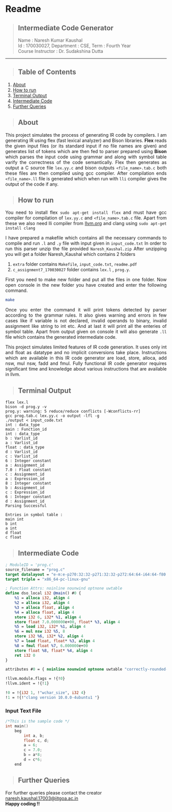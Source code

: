 # **Readme**
>## **Intermediate Code Generator**
> Name : Naresh Kumar Kaushal  
> Id : 170030027, Department : CSE, Term : Fourth Year  
> Course Instructor : Dr. Sudakshina Dutta
***

>## Table of Contents
1. [About](#about)
2. [How to run](#how-to-run)
3. [Terminal Output](#terminal-output)
4. [Intermediate Code](#intermediate-code)
5. [Further Queries](#further-queries)

>## About  
<div style="text-align: justify">

This project simulates the process of generating IR code by compilers. I am generating IR using flex (fast lexical analyzer) and Bison libraries. **Flex** reads the given input files (or its standard input if no file names are given) and generates list of tokens which are then fed to parser prepared using **Bison** which parses the input code using grammar and along with symbol table varify the correctness of the code semantically. Flex then generates as output a C source file `lex.yy.c` and bison outputs `<file_name>.tab.c` both these files are then compiled using gcc compiler. After compilation ends `<file_name>.ll` file is generated which when run with `lli` compiler gives the output of the code if any.

</div>

>## How to run
<div style="text-align: justify">

You need to install flex `sudo apt-get install flex` and must have gcc compiler for compilation of `lex.yy.c` and `<file_name>.tab.c` file. Apart from these we also need lli compiler from [llvm.org](https://releases.llvm.org/) and clang using `sudo apt-get install clang`

I have prepared a makefile which contains all the necessary commands to compile and run `.l` and `.y` file with input given in `input_code.txt` In order to run this parser unzip the file provided `Naresh_Kaushal.zip` After unzipping you will get a folder Naresh_Kaushal which contains 2 folders  
1. `extra` folder contains `Makefile`, `input_code.txt`, `readme.pdf`  
2. `c_assignment7_170030027` folder contains `lex.l` , `prog.y`.   

First you need to make new folder and put all the files in one folder. Now open console in the new folder you have created and enter the following command.

</div>

```bash
make
```  
<div style="text-align: justify">  

Once you enter the command it will print tokens detected by parser according to the grammar rules. It also gives warning and errors in few cases like if variable is not declared, invalid operands to binary, invalid assignment like string to int etc. And at last it will print all the enteries of symbol table. Apart from output given on console it will also generate `.ll` file which contains the generated intermediate code.

This project simulates limited features of IR code generation. It uses only int and float as datatype and no implicit conversions take place. Instructions which are available in this IR code generator are load, store, alloca, add nsw, mul nsw, fadd and fmul. Fully functional IR code generator requires significant time and knowledge about various instructions that are available in llvm. 

</div>  

>## Terminal Output

```Shell
flex lex.l
bison -d prog.y -v
prog.y: warning: 5 reduce/reduce conflicts [-Wconflicts-rr]
gcc prog.tab.c lex.yy.c -o output -lfl -g
./output < input_code.txt
int : data_type
main : Function_id
int : data_type
b : Varlist_id
a : Varlist_id
float : data_type
d : Varlist_id 
c : Varlist_id
6 : Integer constant
a : Assignment_id
7.0 : Float constant
c : Assignment_id 
a : Expression_id
8 : Integer constant
b : Assignment_id 
c : Expression_id
6 : Integer constant
d : Assignment_id
Parsing Successful

Entries in symbol table :
main int
b int
a int
d float
c float
```

>## Intermediate Code

```llvm
; ModuleID = 'prog.c'
source_filename = "prog.c"
target datalayout = "e-m:e-p270:32:32-p271:32:32-p272:64:64-i64:64-f80:128-n8:16:32:64-S128"
target triple = "x86_64-pc-linux-gnu"

; Function Attrs: noinline nounwind optnone uwtable
define dso_local i32 @main() #0 {
	%1 = alloca i32, align 4
	%2 = alloca i32, align 4
	%3 = alloca float, align 4
	%4 = alloca float, align 4
	store i32 6, i32* %1, align 4
	store float 7.0.000000e+00, float* %3, align 4
	%5 = load i32, i32* %1, align 4
	%6 = mul nsw i32 %5, 8
	store i32 %6, i32* %2, align 4
	%7 = load float, float* %3, align 4
	%8 = fmul float %7, 6.000000e+00
	store float %8, float* %4, align 4
	ret i32 0
}

attributes #0 = { noinline nounwind optnone uwtable "correctly-rounded-divide-sqrt-fp-math"="false" "disable-tail-calls"="false" "frame-pointer"="all" "less-precise-fpmad"="false" "min-legal-vector-width"="0" "no-infs-fp-math"="false" "no-jump-tables"="false" "no-nans-fp-math"="false" "no-signed-zeros-fp-math"="false" "no-trapping-math"="false" "stack-protector-buffer-size"="8" "target-cpu"="x86-64" "target-features"="+cx8,+fxsr,+mmx,+sse,+sse2,+x87" "unsafe-fp-math"="false" "use-soft-float"="false" }

!llvm.module.flags = !{!0}
!llvm.ident = !{!1}

!0 = !{i32 1, !"wchar_size", i32 4}
!1 = !{!"clang version 10.0.0-4ubuntu1 "}

```


### Input Text File

```cpp
/*This is the sample code */
int main()
    beg
        int a, b;
        float c, d;
        a = 6;
        c = 7.0;
        b = a*8;
        d = c*6;
    end
```

>## Further Queries

For further queries please contact the creator <naresh.kaushal.17003@iitgoa.ac.in>  
**Happy coding !!**



